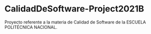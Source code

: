 # CalidadDeSoftware-Project2021B
Proyecto referente a la materia de Calidad de Software de la ESCUELA POLITÉCNICA NACIONAL.
